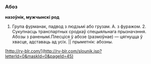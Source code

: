 ### Абоз
**назоўнік, мужчынскі род**

1. Група фурманак, падвод з людзьмі або грузам. А. з фуражом. 2. Сукупнасць транспартных сродкаў спецыяльнага прызначэння. Абозы з раненымі.Плесціся ў абозе (размоўнае) — цягнуцца ў хвасце, адставаць ад усіх. || прыметнік: абозны.

<a rel="author">[http://rv-blr.com/](http://rv-blr.com/slounik.jsp?letterId=0&maskId=0&pageId=45)</a>
